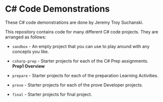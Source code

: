 # C# Code Demonstrations
These C# code demonstrations are done by Jeremy Troy Suchanski.

This repository contains code for many different C# code projects. They are arranged as follows:

* `sandbox` - An empty project that you can use to play around with any concepts you like.
* `csharp-prep` - Starter projects for each of the C# Prep assignments.
**Prep1 Overview**

* `prepare` - Starter projects for each of the preparation Learning Activities.
* `prove` - Starter projects for each of the prove Developer projects.
* `final` - Starter projects for final project.
